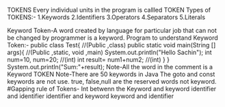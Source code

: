TOKENS
Every individual units in the program is callled TOKEN
Types of TOKENS:-
1.Keywords
2.Identifiers
3.Operators
4.Separators
5.Literals

Keyword Token-A word created by language for particular job that can not be changed by programmer is a keyword.
Program to understand Keyword Token:-
public class Test{   //(Public ,class)
public static void main(String [] args){  //(Public ,static, void ,main)
System.out.println("Hello Sachin");
int num=10, num=20;     //(int)
int result= num1+num2; //(int)
   }
}
System.out.println("Sum:"+result);
Note-All the word in the comment is a Keyword TOKEN
Note-There are 50 keywords in Java
The goto and const keywords are not use.
true, false,null are the reserved words not keyword.
#Gapping rule of Tokens-
Int betwenn the 
Keyword and keyword
identifier and identifier
identifier and keyword
keyword and identifier
